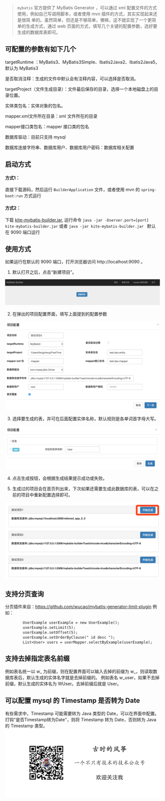 > `mybatis` 官方提供了 MyBatis Generator ，可以通过 xml 配置文件的方式使用，例如自己写调用脚本，或者使用 mvn 插件的方式，其实实现起来还是很简  单的。虽然简单，但还是不够简单，懒嘛，这不就实现了一个更简单的生成方式，通过 web 页面的方式，填写几个关键的配置参数，选好要生成的数据库表即可。

## 可配置的参数有如下几个

targetRuntime ：MyBatis3、MyBatis3Simple、Ibatis2Java2、Ibatis2Java5，默认为 MyBatis3 

是否取消注释：生成的文件中默认会有注释内容，可以选择是否取消。

targetProject（文件生成目录）：文件最后保存的目录，选择一个本地磁盘上的目录位置。

实体类包名：实体对象的包名。

mapper.xml文件所在目录：xml 文件所在的目录

mapper接口类包名：mapper 接口类的包名

数据库驱动：目前只支持 mysql

数据库连接字符串、数据库用户、数据库用户密码：数据库相关配置

## 启动方式

#### 方式1：

直接下载源码，然后运行 `BuilderApplication` 文件，或者使用 mvn 的 `spring-boot:run` 方式运行

#### 方式2：

下载  [kite-mybatis-builder.jar](https://github.com/huzhicheng/kite-mybatis-builder/releases/download/v1.0/kite-mybats-builder.jar), 运行命令 `java -jar -Dserver.port=[port] kite-mybatis-builder.jar` 或者 `java -jar kite-mybatis-builder.jar ` 默认在 9090 端口运行



## 使用方式

如果运行在默认的 9090 端口，打开浏览器访问 http://localhost:9090 。

1. 默认打开之后，点击“新建项目”。

![mybatis-1](https://raw.githubusercontent.com/huzhicheng/imgs/master/mybatis-1.png)

2. 在弹出的项目配置界面，填写上面提到的配置参数

![mybatis-2](https://raw.githubusercontent.com/huzhicheng/imgs/master/mybatis-2.png)

3. 选择要生成的表，并可在后面配置实体名称，默认规则是各单词首字母大写。

![mybatis-3](https://raw.githubusercontent.com/huzhicheng/imgs/master/mybatis-3.png)

4. 点击生成按钮，会根据生成结果提示成功或失败。

5. 生成过的项目会在首页列出来，下次如果还需要生成此数据库的表，可以在之前的项目中重新配置选择即可。

![mybatis-4](https://raw.githubusercontent.com/huzhicheng/imgs/master/mybatis-4.png)

## 支持分页查询
分页插件来自：https://github.com/wucao/mybatis-generator-limit-plugin
例如：
```
        UserExample userExample = new UserExample();
        userExample.setLimit(5);
        userExample.setOffset(5);
        userExample.setOrderByClause(" id desc ");
        List<User> users = userMapper.selectByExample(userExample);
```

## 支持去掉指定表名前缀
例如表名统一以 w_ 为前缀，则在配置界面可以输入去掉的前缀为 w_，则读取数据库表后，默认生成的实体名字就是去掉前缀的。
例如表名 w_user，如果不去掉前缀，默认生成的实体名为 WUser。去掉前缀后就是 User。

## 可以配置 mysql 的 Timestamp 是否转为 Date
有些需求中，Timestamp 可能需要转为 Java 类型的 Date，可以在界面中配置。
打钩"是否Timestamp转为Date"，则将 Timestamp 转为 Date，否则转为 Java 的 Timestamp 类型。
![微信公众号二维码](https://raw.githubusercontent.com/huzhicheng/imgs/master/%E5%8F%A4%E6%97%B6%E7%9A%84%E9%A3%8E%E7%AD%9D.jpg)

   
